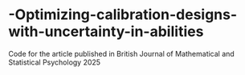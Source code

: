 # -Optimizing-calibration-designs-with-uncertainty-in-abilities
Code for the article published in British Journal of Mathematical and Statistical Psychology 2025
